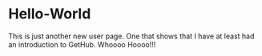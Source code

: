 # Hello-World
This is just another new user page.  One that shows that I have at least had an introduction to GetHub.  Whoooo Hoooo!!!
